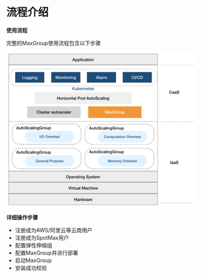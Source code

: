 # 流程介绍

**使用流程**

完整的MaxGroup使用流程包含以下步骤

![](../../.gitbook/assets/image%20%2862%29.png)

**详细操作步骤**

* 注册成为AWS/阿里云等云商用户
* 注册成为SpotMax用户
* 配置弹性伸缩组
* 配置MaxGroup并进行部署
* 启动MaxGroup
* 安装成功校验

